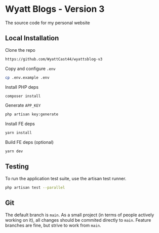 # Wyatt Blogs - Version 3

The source code for my personal website

## Local Installation

Clone the repo

```bash
https://github.com/WyattCast44/wyattsblog-v3
```

Copy and configure `.env`

```bash
cp .env.example .env
```

Install PHP deps

```bash
composer install
```

Generate `APP_KEY`

```bash
php artisan key:generate
```

Install FE deps

```bash
yarn install
```

Build FE deps (optional)

```bash
yarn dev
```

## Testing

To run the application test suite, use the artisan test runner.

```bash
php artisan test --parallel
```

## Git 

The default branch is `main`. As a small project (in terms of people actively working on it), all changes should be commited directly to `main`. Feature branches are fine, but strive to work from `main`.
